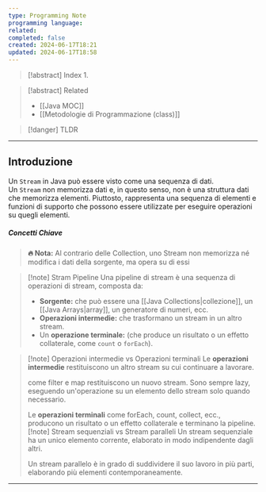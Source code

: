 ```yaml
---
type: Programming Note
programming language: 
related: 
completed: false
created: 2024-06-17T18:21
updated: 2024-06-17T18:58
---
```

>[!abstract] Index
>1. 

>[!abstract] Related
>- [[Java MOC]]
>- [[Metodologie di Programmazione (class)]]

>[!danger] TLDR
>

---
## Introduzione 

Un `Stream` in Java può essere visto come una sequenza di dati. Un `Stream` non memorizza dati e, in questo senso, non è una struttura dati che memorizza elementi. Piuttosto, rappresenta una sequenza di elementi e funzioni di supporto che possono essere utilizzate per eseguire operazioni su quegli elementi.

##### Concetti Chiave

>**🔥 Nota:** Al contrario delle Collection, uno Stream non memorizza né modifica i dati della sorgente, ma opera su di essi

>[!note] Stram Pipeline
>Una pipeline di stream è una sequenza di operazioni di stream, composta da: 
>- **Sorgente:** che può essere una [[Java Collections|collezione]], un [[Java Arrays|array]], un generatore di numeri, ecc.
>- **Operazioni intermedie:** che trasformano un stream in un altro stream.
>- Un **operazione terminale:** (che produce un risultato o un effetto collaterale, come `count` o `forEach`).

>[!note] Operazioni intermedie vs Operazioni terminali
>Le **operazioni intermedie** restituiscono un altro stream su cui continuare a lavorare.
>
>come filter e map restituiscono un nuovo stream. Sono sempre lazy, eseguendo un'operazione su un elemento dello stream solo quando necessario.
>
>Le **operazioni terminali** come forEach, count, collect, ecc., producono un risultato o un effetto collaterale e terminano la pipeline.
>[!note] Stream sequenziali vs Stream paralleli
>Un stream sequenziale ha un unico elemento corrente, elaborato in modo indipendente dagli altri. 
>
>Un stream parallelo è in grado di suddividere il suo lavoro in più parti, elaborando più elementi contemporaneamente.


---
